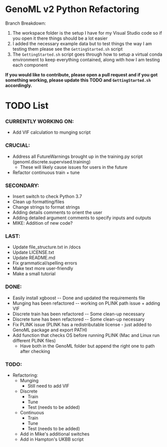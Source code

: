 # GenoML v2 Python Refactoring 
Branch Breakdown:
1. The workspace folder is the setup I have for my Visual Studio code so if you open it there things should be a lot easier 
2. I added the necessary example data but to test things the way I am testing them please see the `GettingStarted.sh` script 
3. The `GettingStarted.sh` script goes through how to setup a virtual conda environment to keep everything contained, along with how I am testing each component

**If you would like to contribute, please open a pull request and if you got something working, please update this TODO and `GettingStarted.sh` accordingly.**

# TODO List 
### CURRENTLY WORKING ON:
- Add VIF calculation to munging script

### CRUCIAL:
- Address all FutureWarnings brought up in the training.py script (genoml.discrete.supervised.training)
    - These will likely cause issues for users in the future 
- Refactor continuous train + tune

### SECONDARY:
- Insert switch to check Python 3.7 
- Clean up formatting/files
- Change strings to format strings 
- Adding details comments to orient the user 
- Adding detailed argument comments to specify inputs and outputs 
- MIKE: Addition of new code?

### LAST:
- Update file_structure.txt in /docs 
- Update LICENSE.txt
- Update README.md 
- Fix grammatical/spelling errors 
- Make text more user-friendly
- Make a small tutorial 

### DONE:
- Easily install xgboost -- Done and updated the requirements file
- Munging has been refactored -- working on PLINK path issue + adding VIF 
- Discrete train has been refactored -- Some clean-up necessary
- Discrete tune has been refactored -- Some clean-up necessary
- Fix PLINK issue (PLINK has a redistributable license - just added to GenoML package and export PATH)
- Add function that checks OS before running PLINK (Mac and Linux run different PLINK files)
    - Have both in the GenoML folder but append the right one to path after checking 


### TODO:
- Refactoring:
    - Munging 
        - Still need to add VIF
    - Discrete
        - Train 
        - Tune 
        - Test (needs to be added)
    - Continuous
        - Train
        - Tune
        - Test (needs to be added)
    - Add in Mike's additional switches 
    - Add in Hampton's UKBB script 

